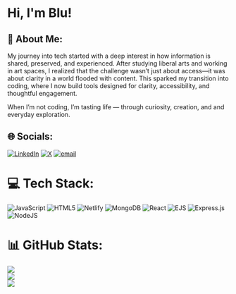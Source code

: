# Hi, I'm Blu! 

## 💫 About Me:
My journey into tech started with a deep interest in how information is shared, preserved, and experienced. After studying liberal arts and working in art spaces, I realized that the challenge wasn’t just about access—it was about clarity in a world flooded with content. This sparked my transition into coding, where I now build tools designed for clarity, accessibility, and thoughtful engagement.

When I’m not coding, I’m tasting life — through curiosity, creation, and and everyday exploration.

## 🌐 Socials:
[![LinkedIn](https://img.shields.io/badge/LinkedIn-%230077B5.svg?logo=linkedin&logoColor=white)](https://linkedin.com/in/slandieprinston) [![X](https://img.shields.io/badge/X-black.svg?logo=X&logoColor=white)](https://x.com/siilkcode) [![email](https://img.shields.io/badge/Email-D14836?logo=gmail&logoColor=white)](mailto:slandieps@gmail.com) 

# 💻 Tech Stack:
![JavaScript](https://img.shields.io/badge/javascript-%23323330.svg?style=for-the-badge&logo=javascript&logoColor=%23F7DF1E) ![HTML5](https://img.shields.io/badge/html5-%23E34F26.svg?style=for-the-badge&logo=html5&logoColor=white) ![Netlify](https://img.shields.io/badge/netlify-%23000000.svg?style=for-the-badge&logo=netlify&logoColor=#00C7B7) ![MongoDB](https://img.shields.io/badge/MongoDB-%234ea94b.svg?style=for-the-badge&logo=mongodb&logoColor=white) ![React](https://img.shields.io/badge/react-%2320232a.svg?style=for-the-badge&logo=react&logoColor=%2361DAFB) ![EJS](https://img.shields.io/badge/ejs-%23B4CA65.svg?style=for-the-badge&logo=ejs&logoColor=black) ![Express.js](https://img.shields.io/badge/express.js-%23404d59.svg?style=for-the-badge&logo=express&logoColor=%2361DAFB) ![NodeJS](https://img.shields.io/badge/node.js-6DA55F?style=for-the-badge&logo=node.js&logoColor=white)

# 📊 GitHub Stats:
![](https://github-readme-stats.vercel.app/api?user=&theme=shadow_green&hide_border=false&include_all_commits=false&count_private=true)<br/>
![](https://nirzak-streak-stats.vercel.app/?user=&theme=shadow_green&hide_border=false)<br/>
![](https://github-readme-stats.vercel.app/api/top-langs/?username=&theme=shadow_green&hide_border=false&include_all_commits=false&count_private=true&layout=compact)

